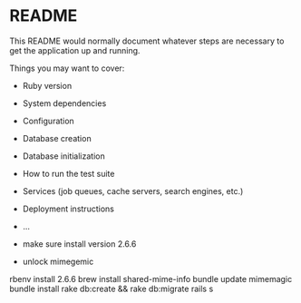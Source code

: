 # README

This README would normally document whatever steps are necessary to get the
application up and running.

Things you may want to cover:

* Ruby version

* System dependencies

* Configuration

* Database creation

* Database initialization

* How to run the test suite

* Services (job queues, cache servers, search engines, etc.)

* Deployment instructions

* ...

* make sure install version 2.6.6
* unlock mimegemic

rbenv install 2.6.6
brew install shared-mime-info
bundle update mimemagic
bundle install
rake db:create && rake db:migrate
rails s
